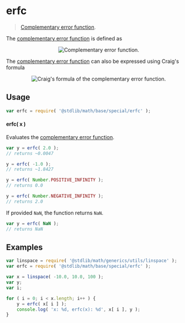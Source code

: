 erfc
===

> [Complementary error function][complementary-error-function].

<!-- <intro> -->

The [complementary error function][complementary-error-function] is defined as

<!-- <equation class="equation" label="eq:complementary_error_function" align="center" raw="\operatorname{erfc}(x) = 1 - \operatorname{erf}(x) = \frac{2}{\sqrt\pi} \int_x^{\infty} e^{-t^2}\, dt" alt="Complementary error function."> -->

<div class="equation" align="center" data-raw-text="\operatorname{erfc}(x) = 1 - \operatorname{erf}(x) = \frac{2}{\sqrt\pi} \int_x^{\infty} e^{-t^2}\, dt" data-equation="eq:complementary_error_function">
    <img src="" alt="Complementary error function.">
    <br>
</div>

<!-- </equation> -->

The [complementary error function][complementary-error-function] can also be expressed using Craig's formula

<!-- <equation class="equation" label="eq:craigs_formula" align="center" raw="\operatorname{erfc}(x) = \frac{2}{\pi} \int_0^{\frac{\pi}{2}} \exp \left( - \frac{x^2}{\sin^2 \theta} \right) d\theta" alt="Craig's formula of the complementary error function."> -->

<div class="equation" align="center" data-raw-text="\operatorname{erfc}(x) = \frac{2}{\pi} \int_0^{\frac{\pi}{2}} \exp \left( - \frac{x^2}{\sin^2 \theta} \right) d\theta" data-equation="eq:craigs_formula">
    <img src="" alt="Craig's formula of the complementary error function.">
    <br>
</div>

<!-- </equation> -->

<!-- </intro> -->


<!-- <usage> -->

## Usage

``` javascript
var erfc = require( '@stdlib/math/base/special/erfc' );
```

#### erfc( x )

Evaluates the [complementary error function][complementary-error-function].

``` javascript
var y = erfc( 2.0 );
// returns ~0.0047

y = erfc( -1.0 );
// returns ~1.8427

y = erfc( Number.POSITIVE_INFINITY );
// returns 0.0

y = erfc( Number.NEGATIVE_INFINITY );
// returns 2.0
```

If provided `NaN`, the function returns `NaN`.

``` javascript
var y = erfc( NaN );
// returns NaN
```

<!-- </usage> -->


<!-- <examples> -->

## Examples

``` javascript
var linspace = require( '@stdlib/math/generics/utils/linspace' );
var erfc = require( '@stdlib/math/base/special/erfc' );

var x = linspace( -10.0, 10.0, 100 );
var y;
var i;

for ( i = 0; i < x.length; i++ ) {
    y = erfc( x[ i ] );
    console.log( 'x: %d, erfc(x): %d', x[ i ], y );
}
```

<!-- </examples> -->


<!-- <links> -->

[complementary-error-function]: https://en.wikipedia.org/wiki/Error_function
[ieee754]: https://en.wikipedia.org/wiki/IEEE_754-1985

<!-- </links> -->

